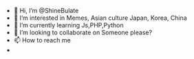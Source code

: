 - 👋 Hi, I’m @ShineBulate 
- 👀 I’m interested in  Memes, Asian culture Japan, Korea, China
- 🌱 I’m currently learning Js,PHP,Python
- 💞️ I’m looking to collaborate on Someone please?
- 📫 How to reach me 
-  
<!---
ShineBulate/ShineBulate is a ✨ special ✨ repository because its `README.md` (this file) appears on your GitHub profile.
You can click the Preview link to take a look at your changes.
--->
